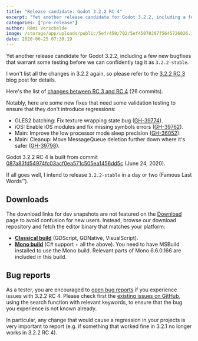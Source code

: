 ```yaml
---
title: "Release candidate: Godot 3.2.2 RC 4"
excerpt: "Yet another release candidate for Godot 3.2.2, including a few new bugfixes that warrant some testing before we can confidently tag it as 3.2.2-stable. We're getting there!"
categories: ["pre-release"]
author: Rémi Verschelde
image: /storage/app/uploads/public/5ef/450/702/5ef45070297f5645726026.jpg
date: 2020-06-25 07:30:19
---
```


Yet another release candidate for Godot 3.2.2, including a few new bugfixes that warrant some testing before we can confidently tag it as `3.2.2-stable`.

I won't list all the changes in 3.2.2 again, so please refer to the [3.2.2 RC 3](/article/release-candidate-godot-3-2-2-rc-3) blog post for details.

Here's the list of [changes between RC 3 and RC 4](https://github.com/godotengine/godot/compare/1468c0b4d4592406502c7e4eaa2121f1d0a7e5f6...087a83fd54974fc03acf0ea571c505ea1456dd5c) (26 commits).

Notably, here are some new fixes that need some validation testing to ensure that they don't introduce regressions:

- GLES2 batching: Fix texture wrapping state bug ([GH-39774](https://github.com/godotengine/godot/pull/39774)).
- iOS: Enable iOS modules and fix missing symbols errors ([GH-39762](https://github.com/godotengine/godot/pull/39762)).
- Main: Improve the low processor mode sleep precision ([GH-36052](https://github.com/godotengine/godot/pull/36052)).
- Main: Cleanup: Move MessageQueue deletion further down where it's safer ([GH-39798](https://github.com/godotengine/godot/pull/39798)).

Godot 3.2.2 RC 4 is built from commit [087a83fd54974fc03acf0ea571c505ea1456dd5c](https://github.com/godotengine/godot/commit/087a83fd54974fc03acf0ea571c505ea1456dd5c) (June 24, 2020).

If all goes well, I intend to release `3.2.2-stable` in a day or two (Famous Last Words™).

## Downloads

The download links for dev snapshots are not featured on the [Download](/download) page to avoid confusion for new users. Instead, browse our download repository and fetch the editor binary that matches your platform:

- [**Classical build**](https://downloads.tuxfamily.org/godotengine/3.2.2/rc4/) (GDScript, GDNative, VisualScript).
- [**Mono build**](https://downloads.tuxfamily.org/godotengine/3.2.2/rc4/mono/) (C# support + all the above). You need to have MSBuild installed to use the Mono build. Relevant parts of Mono 6.6.0.166 are included in this build.

## Bug reports

As a tester, you are encouraged to [open bug reports](https://github.com/godotengine/godot/issues) if you experience issues with 3.2.2 RC 4. Please check first the [existing issues on GitHub](https://github.com/godotengine/godot/issues), using the search function with relevant keywords, to ensure that the bug you experience is not known already.

In particular, any change that would cause a regression in your projects is very important to report (e.g. if something that worked fine in 3.2.1 no longer works in 3.2.2 RC 4).